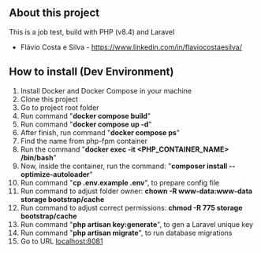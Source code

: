 ## About this project

This is a job test, build with PHP (v8.4) and Laravel
- Flávio Costa e Silva - https://www.linkedin.com/in/flaviocostaesilva/

## How to install (Dev Environment)

1. Install Docker and Docker Compose in your machine
2. Clone this project
3. Go to project root folder
4. Run command "**docker compose build**"
5. Run command "**docker compose up -d**"
6. After finish, run command "**docker compose ps**"
7. Find the name from php-fpm container
8. Run the command "**docker exec -it <PHP_CONTAINER_NAME> /bin/bash**"
9. Now, inside the container, run the command: "**composer install --optimize-autoloader**"
10. Run command "**cp .env.example .env**", to prepare config file
11. Run command to adjust folder owner: **chown -R www-data:www-data storage bootstrap/cache**
12. Run command to adjust correct permissions: **chmod -R 775 storage bootstrap/cache**
13. Run command "**php artisan key:generate**", to gen a Laravel unique key
14. Run command "**php artisan migrate**", to run database migrations
15. Go to URL [localhost:8081](http://localhost:8081)
